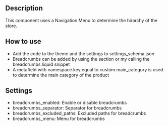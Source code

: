 ## Description
This component uses a Navigation Menu to determine the hirarchy of the store.

## How to use
- Add the code to the theme and the settings to settings_schema.json    
- Breadcrumbs can be added by using the section or my calling the breadcrumbs.liquid snippet
- A metafield with namespace.key equal to custom.main_category is used to determine the main category of the product

## Settings
- breadcrumbs_enabled: Enable or disable breadcrumbs
- breadcrumbs_separator: Separator for breadcrumbs
- breadcrumbs_excluded_paths: Excluded paths for breadcrumbs
- breadcrumbs_menu: Menu for breadcrumbs